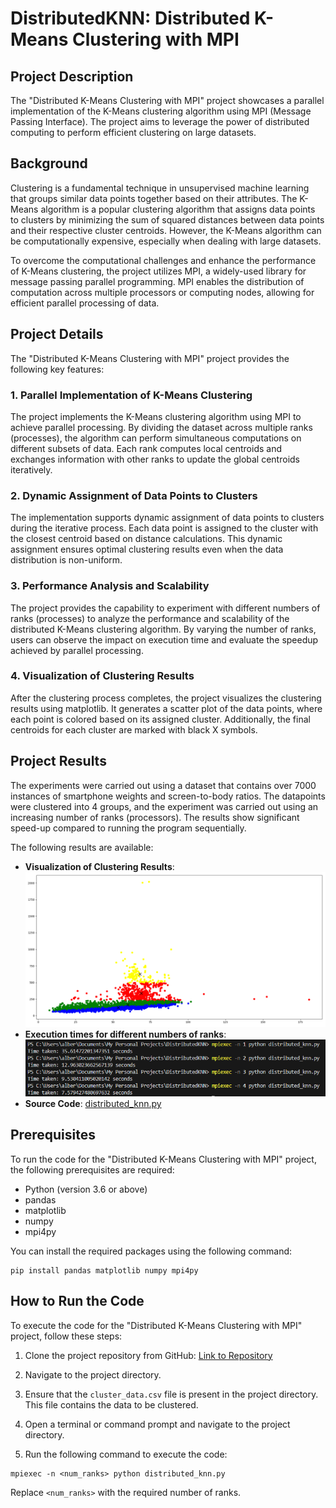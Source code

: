 # DistributedKNN: Distributed K-Means Clustering with MPI

## Project Description

The "Distributed K-Means Clustering with MPI" project showcases a parallel implementation of the K-Means clustering algorithm using MPI (Message Passing Interface). The project aims to leverage the power of distributed computing to perform efficient clustering on large datasets.

## Background

Clustering is a fundamental technique in unsupervised machine learning that groups similar data points together based on their attributes. The K-Means algorithm is a popular clustering algorithm that assigns data points to clusters by minimizing the sum of squared distances between data points and their respective cluster centroids. However, the K-Means algorithm can be computationally expensive, especially when dealing with large datasets.

To overcome the computational challenges and enhance the performance of K-Means clustering, the project utilizes MPI, a widely-used library for message passing parallel programming. MPI enables the distribution of computation across multiple processors or computing nodes, allowing for efficient parallel processing of data.

## Project Details

The "Distributed K-Means Clustering with MPI" project provides the following key features:

### 1. Parallel Implementation of K-Means Clustering

The project implements the K-Means clustering algorithm using MPI to achieve parallel processing. By dividing the dataset across multiple ranks (processes), the algorithm can perform simultaneous computations on different subsets of data. Each rank computes local centroids and exchanges information with other ranks to update the global centroids iteratively.

### 2. Dynamic Assignment of Data Points to Clusters

The implementation supports dynamic assignment of data points to clusters during the iterative process. Each data point is assigned to the cluster with the closest centroid based on distance calculations. This dynamic assignment ensures optimal clustering results even when the data distribution is non-uniform.

### 3. Performance Analysis and Scalability

The project provides the capability to experiment with different numbers of ranks (processes) to analyze the performance and scalability of the distributed K-Means clustering algorithm. By varying the number of ranks, users can observe the impact on execution time and evaluate the speedup achieved by parallel processing.

### 4. Visualization of Clustering Results

After the clustering process completes, the project visualizes the clustering results using matplotlib. It generates a scatter plot of the data points, where each point is colored based on its assigned cluster. Additionally, the final centroids for each cluster are marked with black X symbols.

## Project Results
The experiments were carried out using a dataset that contains over 7000 instances of smartphone weights and screen-to-body ratios. The datapoints were clustered into 4 groups, and the experiment was carried out using an increasing number of ranks (processors). The results show significant speed-up compared to running the program sequentially. 

The following results are available:

- **Visualization of Clustering Results**: ![Clusters](./clusters.PNG)
- **Execution times for different numbers of ranks**: ![Execution Times Results](./results.PNG)
- **Source Code**: [distributed_knn.py](./distributed_knn.py)

## Prerequisites

To run the code for the "Distributed K-Means Clustering with MPI" project, the following prerequisites are required:

- Python (version 3.6 or above)
- pandas
- matplotlib
- numpy
- mpi4py

You can install the required packages using the following command:

```
pip install pandas matplotlib numpy mpi4py
```

## How to Run the Code

To execute the code for the "Distributed K-Means Clustering with MPI" project, follow these steps:

1. Clone the project repository from GitHub: [Link to Repository](https://github.com/AlbertHunduza/DistributedKNN.git)

2. Navigate to the project directory.

3. Ensure that the `cluster_data.csv` file is present in the project directory. This file contains the data to be clustered.

4. Open a terminal or command prompt and navigate to the project directory.

5. Run the following command to execute the code:

```
mpiexec -n <num_ranks> python distributed_knn.py
```

Replace `<num_ranks>` with the required number of ranks.
